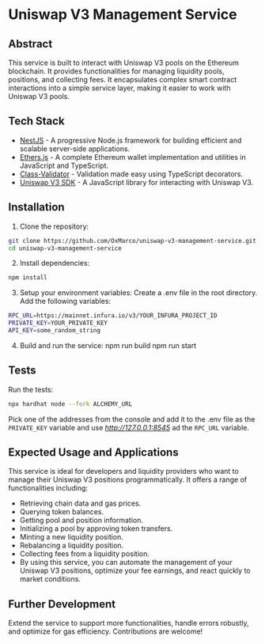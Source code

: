 # Uniswap V3 Management Service

## Abstract
This service is built to interact with Uniswap V3 pools on the Ethereum blockchain. It provides functionalities for managing liquidity pools, positions, and collecting fees. It encapsulates complex smart contract interactions into a simple service layer, making it easier to work with Uniswap V3 pools.

## Tech Stack
- [NestJS](https://nestjs.com/) - A progressive Node.js framework for building efficient and scalable server-side applications.
- [Ethers.js](https://docs.ethers.io/v5/) - A complete Ethereum wallet implementation and utilities in JavaScript and TypeScript.
- [Class-Validator](https://github.com/typestack/class-validator) - Validation made easy using TypeScript decorators.
- [Uniswap V3 SDK](https://github.com/Uniswap/sdk-core) - A JavaScript library for interacting with Uniswap V3.

## Installation
1. Clone the repository:
```bash
git clone https://github.com/OxMarco/uniswap-v3-management-service.git
cd uniswap-v3-management-service
```

2. Install dependencies:
```bash
npm install
```

3. Setup your environment variables:
Create a .env file in the root directory.
Add the following variables:
```bash
RPC_URL=https://mainnet.infura.io/v3/YOUR_INFURA_PROJECT_ID
PRIVATE_KEY=YOUR_PRIVATE_KEY
API_KEY=some_random_string
```

4. Build and run the service:
npm run build
npm run start

## Tests
Run the tests:
```bash
npx hardhat node --fork ALCHEMY_URL
```
Pick one of the addresses from the console and add it to the .env file as the `PRIVATE_KEY` variable and use *http://127.0.0.1:8545* ad the `RPC_URL` variable.

## Expected Usage and Applications

This service is ideal for developers and liquidity providers who want to manage their Uniswap V3 positions programmatically. It offers a range of functionalities including:

* Retrieving chain data and gas prices.
* Querying token balances.
* Getting pool and position information.
* Initializing a pool by approving token transfers.
* Minting a new liquidity position.
* Rebalancing a liquidity position.
* Collecting fees from a liquidity position.
* By using this service, you can automate the management of your Uniswap V3 positions, optimize your fee earnings, and react quickly to market conditions.

## Further Development

Extend the service to support more functionalities, handle errors robustly, and optimize for gas efficiency. Contributions are welcome!
